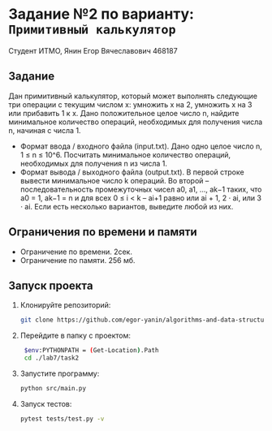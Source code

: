 # Задание №2 по варианту: `Примитивный калькулятор`
Студент ИТМО, Янин Егор Вячеславович  468187

## Задание 

Дан примитивный калькулятор, который может выполнять следующие три операции с текущим числом x: умножить x на 2, умножить x на 3 или прибавить 1 к x.
Дано положительное целое число n, найдите минимальное количество операций,
необходимых для получения числа n, начиная с числа 1.
* Формат ввода / входного файла (input.txt). Дано одно целое число n,
1 ≤ n ≤ 10^6. Посчитать минимальное количество операций, необходимых
для получения n из числа 1.
* Формат вывода / выходного файла (output.txt). В первой строке вывести
минимальное число k операций. Во второй – последовательность промежуточных чисел a0, a1, ..., ak−1 таких, что a0 = 1, ak−1 = n и для всех
0 ≤ i < k – ai+1 равно или ai + 1, 2 · ai, или 3 · ai. Если есть несколько
вариантов, выведите любой из них.

## Ограничения по времени и памяти

- Ограничение по времени. 2сек.
- Ограничение по памяти. 256 мб.


## Запуск проекта
1. Клонируйте репозиторий:
   ```bash
   git clone https://github.com/egor-yanin/algorithms-and-data-structures.git
   ```
2. Перейдите в папку с проектом:
   ```bash
    $env:PYTHONPATH = (Get-Location).Path
    cd ./lab7/task2
   ```
3. Запустите программу:
   ```bash
   python src/main.py
   ```
4. Запуск тестов:
   ```bash
   pytest tests/test.py -v
   ```